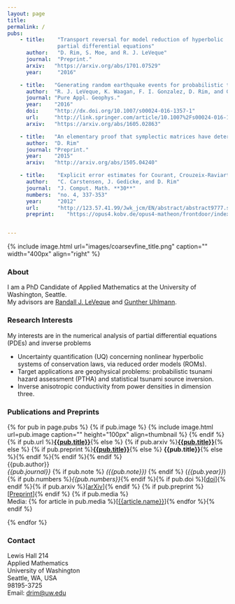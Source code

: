 ```yaml
---
layout: page
title: 
permalink: /
pubs:
    - title:    "Transport reversal for model reduction of hyperbolic
                partial differential equations" 
      author:   "D. Rim, S. Moe, and R. J. LeVeque"
      journal:  "Preprint."
      arxiv:   "https://arxiv.org/abs/1701.07529"
      year:     "2016"

    - title:   "Generating random earthquake events for probabilistic tsunami hazard assessment (PTHA)"
      author:  "R. J. LeVeque, K. Waagan, F. I. Gonzalez, D. Rim, and G. Lin"
      journal: "Pure Appl. Geophys."
      year:    "2016"
      doi:     "http://dx.doi.org/10.1007/s00024-016-1357-1"
      url:     "http://link.springer.com/article/10.1007%2Fs00024-016-1357-1"
      arxiv:   "https://arxiv.org/abs/1605.02863"

    - title:   "An elementary proof that symplectic matrices have determinant one"
      author:  "D. Rim"
      journal: "Preprint."
      year:    "2015"
      arxiv:   "http://arxiv.org/abs/1505.04240" 

    - title:    "Explicit error estimates for Courant, Crouzeix-Raviart and Raviart-Thomas finite element methods"
      author:   "C. Carstensen, J. Gedicke, and D. Rim"
      journal:  "J. Comput. Math. **30**"
      numbers:  "no. 4, 337-353"
      year:     "2012"
      url:      "http://123.57.41.99/Jwk_jcm/EN/abstract/abstract9777.shtml"
      preprint:    "https://opus4.kobv.de/opus4-matheon/frontdoor/index/index/docId/931"


---
```


{% include image.html url="images/coarsevfine_title.png" caption="" width="400px" align="right" %}
### About

I am a PhD Candidate of Applied Mathematics at the University of Washington,
Seattle. <br />
My advisors are [Randall J. LeVeque] and [Gunther Uhlmann].

### Research Interests

My interests are in the numerical analysis of 
partial differential equations (PDEs) and inverse problems
* Uncertainty quantification (UQ) concerning nonlinear hyperbolic systems of conservation laws, via reduced order models (ROMs). 
* Target applications are geophysical problems: probabilistic tsunami hazard assessment (PTHA) and statistical tsunami source inversion. 
* Inverse anisotropic conductivity from power densities in dimension three.

### Publications and Preprints

{% for pub in page.pubs %}
{% if pub.image %}
{% include image.html url=pub.image caption="" height="100px" align=thumbnail %}
{% endif %}
{% if pub.url %}[**{{pub.title}}**]({{pub.url}}){% else %}
{% if pub.arxiv %}[**{{pub.title}}**]({{pub.arxiv}}){% else %}
{% if pub.preprint %}[**{{pub.title}}**]({{pub.preprint}}){% else %}
**{{pub.title}}**{% else %}{% endif %}{% endif %}{% endif %}<br />
{{pub.author}}<br />
*{{pub.journal}}*
{% if pub.note %} *({{pub.note}})*
{% endif %} (*{{pub.year}}*) 
{% if pub.numbers %}*{{pub.numbers}}*{% endif %}{% if pub.doi %}[[doi]({{pub.doi}})]{% endif %}{% if pub.arxiv %}[[arXiv]({{pub.arxiv}})]{% endif %} {% if pub.preprint %}[[Preprint]({{pub.preprint}})]{% endif %}
{% if pub.media %}<br />Media: {% for article in pub.media %}[[{{article.name}}]({{article.url}})]{% endfor %}{% endif %}

{% endfor %}

### Contact

Lewis Hall 214<br />
Applied Mathematics <br />
University of Washington <br />
Seattle, WA, USA <br />
98195-3725 <br />
Email: [drim@uw.edu]

[Randall J. LeVeque]: http://faculty.washington.edu/rjl/
[Gunther Uhlmann]: http://www.math.washington.edu/~gunther/
[drim@uw.edu]: mailto:drim@uw.edu
